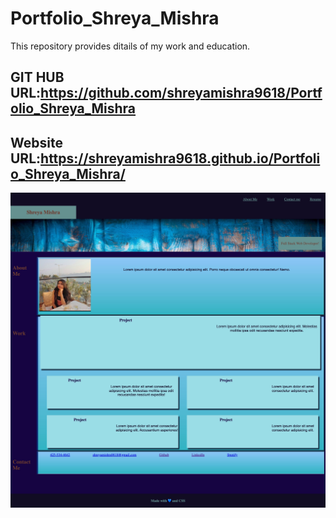 # Portfolio_Shreya_Mishra
This repository provides ditails of my work and education.
## GIT HUB URL:https://github.com/shreyamishra9618/Portfolio_Shreya_Mishra
## Website URL:https://shreyamishra9618.github.io/Portfolio_Shreya_Mishra/



![Portfolio front page](./assets/images/Screen%20Capture%20002%20-%20Shreya%20Mishra%20-%20shreyamishra9618.github.io.jpg "Shreya Mishra")
